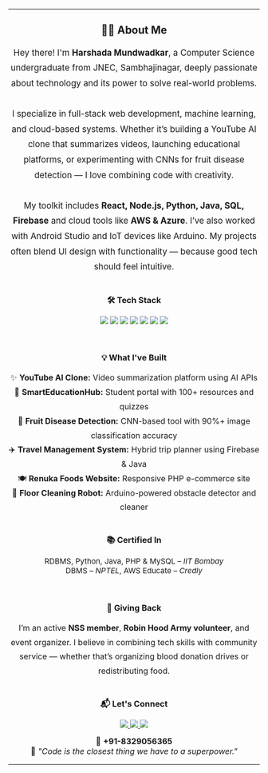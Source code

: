 <hr>

<h2 align="center">👩‍💻 About Me</h2>

<p align="center" style="max-width: 720px; margin: auto; font-size: 17px; line-height: 1.8;">
  Hey there! I'm <b>Harshada Mundwadkar</b>, a Computer Science undergraduate from JNEC, Sambhajinagar, deeply passionate about technology and its power to solve real-world problems.
  <br><br>
  I specialize in full-stack web development, machine learning, and cloud-based systems. Whether it’s building a YouTube AI clone that summarizes videos, launching educational platforms, or experimenting with CNNs for fruit disease detection — I love combining code with creativity.
  <br><br>
  My toolkit includes <b>React, Node.js, Python, Java, SQL, Firebase</b> and cloud tools like <b>AWS & Azure</b>. I’ve also worked with Android Studio and IoT devices like Arduino. My projects often blend UI design with functionality — because good tech should feel intuitive.
</p>

<br>

<h3 align="center">🛠 Tech Stack</h3>

<p align="center">
  <img src="https://img.shields.io/badge/React-61DAFB?style=flat-square&logo=react&logoColor=white" />
  <img src="https://img.shields.io/badge/Node.js-339933?style=flat-square&logo=node.js&logoColor=white" />
  <img src="https://img.shields.io/badge/Python-3776AB?style=flat-square&logo=python&logoColor=white" />
  <img src="https://img.shields.io/badge/MySQL-00758F?style=flat-square&logo=mysql&logoColor=white" />
  <img src="https://img.shields.io/badge/AWS-FF9900?style=flat-square&logo=amazonaws&logoColor=white" />
  <img src="https://img.shields.io/badge/Java-ED8B00?style=flat-square&logo=java&logoColor=white" />
  <img src="https://img.shields.io/badge/Firebase-FFCA28?style=flat-square&logo=firebase&logoColor=white" />
</p>

<br>

<h3 align="center">💡 What I've Built</h3>

<p align="center" style="max-width: 720px; margin: auto; font-size: 16px; line-height: 1.8;">
  ✨ <b>YouTube AI Clone:</b> Video summarization platform using AI APIs<br>
  📘 <b>SmartEducationHub:</b> Student portal with 100+ resources and quizzes<br>
  🍎 <b>Fruit Disease Detection:</b> CNN-based tool with 90%+ image classification accuracy<br>
  ✈️ <b>Travel Management System:</b> Hybrid trip planner using Firebase & Java<br>
  🍽️ <b>Renuka Foods Website:</b> Responsive PHP e-commerce site<br>
  🤖 <b>Floor Cleaning Robot:</b> Arduino-powered obstacle detector and cleaner
</p>

<br>

<h3 align="center">📚 Certified In</h3>

<p align="center" style="font-size: 15px;">
  RDBMS, Python, Java, PHP & MySQL – <i>IIT Bombay</i><br>
  DBMS – <i>NPTEL</i>, AWS Educate – <i>Credly</i>
</p>

<br>

<h3 align="center">🌱 Giving Back</h3>

<p align="center" style="max-width: 720px; margin: auto; font-size: 16px; line-height: 1.8;">
  I’m an active <b>NSS member</b>, <b>Robin Hood Army volunteer</b>, and event organizer. I believe in combining tech skills with community service — whether that’s organizing blood donation drives or redistributing food.
</p>

<br>

<h3 align="center">📬 Let's Connect</h3>

<p align="center">
  <a href="https://www.linkedin.com/in/harshadamundwadkar-tech-student" target="_blank">
    <img src="https://img.shields.io/badge/LinkedIn-Connect-blue?style=flat-square&logo=linkedin" />
  </a>
  <a href="mailto:harshadamundwadkar@gmail.com">
    <img src="https://img.shields.io/badge/Gmail-Email-red?style=flat-square&logo=gmail&logoColor=white" />
  </a>
  <a href="https://github.com/Harshada696" target="_blank">
    <img src="https://img.shields.io/badge/GitHub-Follow-black?style=flat-square&logo=github" />
  </a>
</p>

<p align="center" style="font-size: 16px; margin-top: 10px;">
  📱 <b>+91-8329056365</b><br>
  🧠 <i>"Code is the closest thing we have to a superpower."</i>
</p>

<hr>
